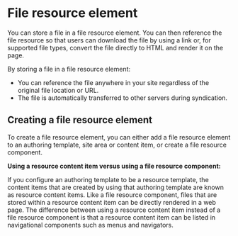 # File resource element

You can store a file in a file resource element. You can then reference the file resource so that users can download the file by using a link or, for supported file types, convert the file directly to HTML and render it on the page.

By storing a file in a file resource element:

-   You can reference the file anywhere in your site regardless of the original file location or URL.
-   The file is automatically transferred to other servers during syndication.

## Creating a file resource element

To create a file resource element, you can either add a file resource element to an authoring template, site area or content item, or create a file resource component.

**Using a resource content item versus using a file resource component:**

If you configure an authoring template to be a resource template, the content items that are created by using that authoring template are known as resource content items. Like a file resource component, files that are stored within a resource content item can be directly rendered in a web page. The difference between using a resource content item instead of a file resource component is that a resource content item can be listed in navigational components such as menus and navigators.


